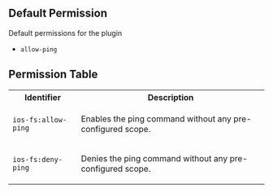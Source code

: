 ## Default Permission

Default permissions for the plugin

- `allow-ping`

## Permission Table

<table>
<tr>
<th>Identifier</th>
<th>Description</th>
</tr>


<tr>
<td>

`ios-fs:allow-ping`

</td>
<td>

Enables the ping command without any pre-configured scope.

</td>
</tr>

<tr>
<td>

`ios-fs:deny-ping`

</td>
<td>

Denies the ping command without any pre-configured scope.

</td>
</tr>
</table>
